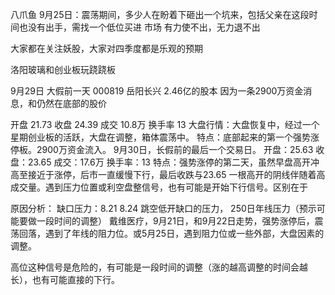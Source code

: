 
八爪鱼
9月25日：震荡期间，多少人在盼着下砸出一个坑来，包括父亲在这段时间也没有出手，需找一个低位买进 
市场
有力使不出，无力退不出

大家都在关注妖股，大家对四季度都是乐观的预期

洛阳玻璃和创业板玩跷跷板

9月29日 大假前一天
000819 岳阳长兴 2.46亿的股本
因为一条2900万资金消息，和仍然在底部的股价

开盘 21.73 收盘 24.39 成交 10.8万 换手率 13
大盘行情：大盘恢复中，经过一个星期创业板的活跃，大盘在调整，箱体震荡中。
特点：底部起来的第一个强势涨停板。2900万资金流入。
9月30日，长假前的最后一个交易日。
开盘：25.63 收盘：23.65 成交：17.6万 换手率：13
特点：强势涨停的第二天，虽然早盘高开冲高至接近于涨停，后市一直缓慢下行，最后收跌与23.65 
一根高开的阴线伴随着高成交量。遇到压力位置或利空盘整信号，也有可能是开始下行信号。区别在于

原因分析：
缺口压力：8.21 8.24 跳空低开缺口的压力，
250日年线压力（预示可能要做一段时间的调整）
戴维医疗，9月21日，和9月22日走势，强势涨停后，震荡回落，遇到了年线的阻力位。或5月25日，遇到阻力位或一些外部，大盘因素的调整。

高位这种信号是危险的，有可能是一段时间的调整（涨的越高调整的时间会越长），也有可能直接的下行。















